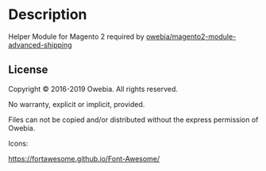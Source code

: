 # Description

Helper Module for Magento 2 required by [owebia/magento2-module-advanced-shipping](https://github.com/owebia/magento2-module-advanced-shipping)

## License

Copyright © 2016-2019 Owebia. All rights reserved.

No warranty, explicit or implicit, provided.

Files can not be copied and/or distributed without the express permission of Owebia.


Icons:

https://fortawesome.github.io/Font-Awesome/
